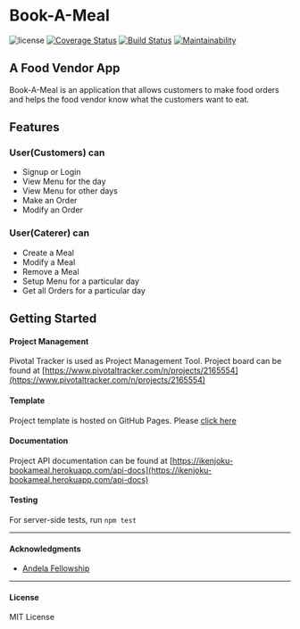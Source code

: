 # Book-A-Meal


![license](https://img.shields.io/github/license/mashape/apistatus.svg)
[![Coverage Status](https://coveralls.io/repos/github/ikenjoku/Book-A-Meal/badge.svg?branch=develop)](https://coveralls.io/github/ikenjoku/Book-A-Meal?branch=develop)
[![Build Status](https://travis-ci.org/ikenjoku/Book-A-Meal.svg?branch=develop)](https://travis-ci.org/ikenjoku/Book-A-Meal)
[![Maintainability](https://api.codeclimate.com/v1/badges/8e5a45961bc5c768c684/maintainability)](https://codeclimate.com/github/ikenjoku/Book-A-Meal/maintainability)

## A Food Vendor App

Book-A-Meal is an application that allows customers to make food orders and helps the food vendor know what the customers want to eat.


## Features

### User(Customers) can
* Signup or Login
* View Menu for the day
* View Menu for other days 
* Make an Order
* Modify an Order


### User(Caterer) can
* Create a Meal
* Modify a Meal
* Remove a Meal
* Setup Menu for a particular day
* Get all Orders for a particular day

## Getting Started


#### Project Management
Pivotal Tracker is used as Project Management Tool.
Project board can be found at [https://www.pivotaltracker.com/n/projects/2165554](https://www.pivotaltracker.com/n/projects/2165554)

#### Template
Project template is hosted on GitHub Pages. Please [click here](https://ikenjoku.github.io/Book-A-Meal/UI/index.html)

#### Documentation
Project API documentation can be found at [https://ikenjoku-bookameal.herokuapp.com/api-docs](https://ikenjoku-bookameal.herokuapp.com/api-docs)

#### Testing

For server-side tests, run `npm test`

---

#### Acknowledgments

* [Andela Fellowship](https://andela.com/)

---

#### License

MIT License
